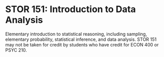 # STOR 151: Introduction to Data Analysis

Elementary introduction to statistical reasoning, including sampling, elementary probability, statistical inference, and data analysis. STOR 151 may not be taken for credit by students who have credit for ECON 400 or PSYC 210.